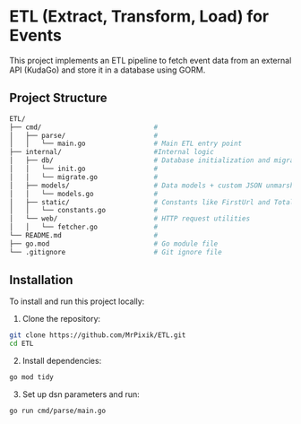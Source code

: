 # ETL (Extract, Transform, Load) for Events

This project implements an ETL pipeline to fetch event data from an external API (KudaGo) and store it in a database using GORM.

## Project Structure

```bash
ETL/
├── cmd/                            #
│   ├── parse/                      #
│   │   └── main.go                 # Main ETL entry point
├── internal/                       #Internal logic
│   ├── db/                         # Database initialization and migration
│   │   └── init.go                 #
│   │   └── migrate.go              #
│   ├── models/                     # Data models + custom JSON unmarshal logic
│   │   └── models.go               #
│   ├── static/                     # Constants like FirstUrl and TotalRequests
│   │   └── constants.go            #
│   └── web/                        # HTTP request utilities
│   │   └── fetcher.go              #
└── README.md                       #
├── go.mod                          # Go module file
└── .gitignore                      # Git ignore file
```
## Installation

To install and run this project locally:

1. Clone the repository:

``` bash
git clone https://github.com/MrPixik/ETL.git
cd ETL
```
2. Install dependencies:

```bash
go mod tidy
```
3. Set up dsn parameters and run:

```bash
go run cmd/parse/main.go
```